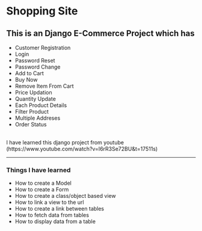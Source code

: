 <h1> Shopping Site </h1>
<div> <h2>This is an Django E-Commerce Project which has </h2> <ul>
  <li>Customer Registration</li>
  <li>Login</li>
  <li>Password Reset</li>
  <li>Password Change</li>
  <li>Add to Cart</li>
  <li>Buy Now</li>
  <li>Remove Item From Cart</li>
  <li>Price Updation</li>
  <li>Quantity Update</li>
  <li>Each Product Details</li>
  <li>Filter Product</li>
  <li>Multiple Addreses</li>
  <li>Order Status</li>
</ul>
</div>
<br>
<div> I have learned this django project from youtube (https://www.youtube.com/watch?v=I6rR3Se72BU&t=17511s) </div>
<hr>
<div> <h3>Things I have learned </h3><ul>
  <li>How to create a Model</li>
  <li>How to create a Form</li>
  <li>How to create a class/object based view</li>
  <li>How to link a view to the url</li>
  <li>How to create a link between tables</li>
  <li>How to fetch data from tables</li>
  <li>How to display data from a table</li>
</ul>
</div>
